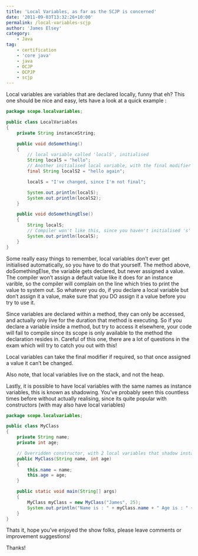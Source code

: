 ```yaml
---
title: 'Local Variables, as far as the SCJP is concerned'
date: '2011-09-03T13:32:26+10:00'
permalink: /local-variables-scjp
author: 'James Elsey'
category:
    - Java
tag:
    - certification
    - 'core java'
    - java
    - OCJP
    - OCPJP
    - scjp
---
```

Local variables are variables that are declared locally, funny that eh? This one should be nice and easy, lets have a look at a quick example :

```java
package scope.localvariables;

public class LocalVariables
{
    private String instanceString;

    public void doSomething()
    {
        // local variable called 'localS', initialised
        String localS = "hello";
        // Another initialised local variable, with the final modifier so it can't be changed once initialised
        final String localS2 = "hello again";

        localS = "I've changed, since I'm not final";

        System.out.println(localS);
        System.out.println(localS2);
    }

    public void doSomethingElse()
    {
        String localS;
        // Compiler won't like this, since you haven't initialised 's' with anything
        System.out.println(localS);
    }
}
```

Some really easy things to remember, local variables don’t ever get initialised automatically, so you have to do that yourself. The method above, doSomethingElse, the variable gets declared, but never assigned a value. The compiler won’t assign a default value like it does for an instance varible, so the compiler will complain on the line which tries to print the value to system out. So whatever you do, if you declare a local variable but don’t assign it a value, make sure that you DO assign it a value before you try to use it.

Since variables are declared within a method, they can only be accessed, and actually only live for the duration that method is executing. So if you declare a variable inside a method, but try to access it elsewhere, your code will fail to compile since its scope is only available to the method the declaration resides in. Careful of this one, there are a lot of questions in the exam which will try to catch you out with this!

Local variables can take the final modifier if required, so that once assigned a value it can’t be changed.

Also note, that local variables live on the stack, and not the heap.

Lastly, it is possible to have local variables with the same names as instance variables, this is known as shadowing. You’ve probably seen this countless times before without actually realising, since its quite popular with constructors (with may also have local variables)

```java
package scope.localvariables;

public class MyClass
{
    private String name;
    private int age;

    // Overridden constructor, with 2 local variables that shadow instance variables
    public MyClass(String name, int age)
    {
        this.name = name;
        this.age = age;
    }

    public static void main(String[] args)
    {
        MyClass myClass = new MyClass("James", 25);
        System.out.println("Name is : " + myClass.name + " Age is : " + myClass.age);
    }
}
```

Thats it, hope you’ve enjoyed the show folks, please leave comments or improvement suggestions!

Thanks!